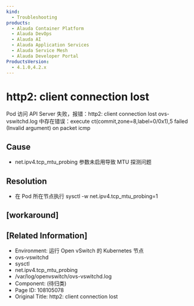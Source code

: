 ```yaml
---
kind:
  - Troubleshooting
products:
  - Alauda Container Platform
  - Alauda DevOps
  - Alauda AI
  - Alauda Application Services
  - Alauda Service Mesh
  - Alauda Developer Portal
ProductsVersion:
  - 4.1.0,4.2.x
---
```

<!-- A type of document that involves encountering a fault, diagnosing it, performing root cause analysis, and providing solutions. -->

# http2: client connection lost

Pod 访问 API Server 失败，报错：http2: client connection lost ovs-vswitchd.log 中存在错误：execute ct(commit,zone=8,label=0/0x1),5 failed (Invalid argument) on packet icmp

## Cause
- net.ipv4.tcp_mtu_probing 参数未启用导致 MTU 探测问题

## Resolution
- 在 Pod 所在节点执行 sysctl -w net.ipv4.tcp_mtu_probing=1

## [workaround]

## [Related Information]
- Environment: 运行 Open vSwitch 的 Kubernetes 节点
- ovs-vswitchd
- sysctl
- net.ipv4.tcp_mtu_probing
- /var/log/openvswitch/ovs-vswitchd.log
- Component: (待归类)
- Page ID: 108105078
- Original Title: http2: client connection lost
